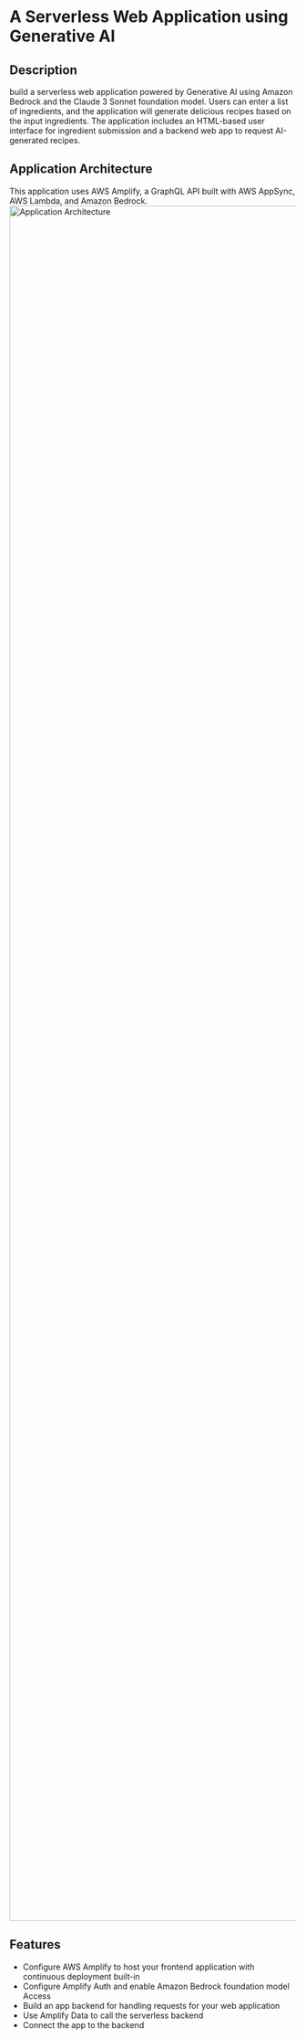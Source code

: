 # A Serverless Web Application using Generative AI

## Description
build a serverless web application powered by Generative AI using Amazon Bedrock and the Claude 3 Sonnet foundation model. Users can enter a list of ingredients, and the application will generate delicious recipes based on the input ingredients. The application includes an HTML-based user interface for ingredient submission and a backend web app to request AI-generated recipes.

## Application Architecture
This application uses AWS Amplify, a GraphQL API built with AWS AppSync, AWS Lambda, and Amazon Bedrock.
<img width="3004" alt="Application Architecture" src="https://github.com/user-attachments/assets/aa852b4f-eec3-48e3-a008-2c2d6597c946">

## Features
- Configure AWS Amplify to host your frontend application with continuous deployment built-in
- Configure Amplify Auth and enable Amazon Bedrock foundation model Access
- Build an app backend for handling requests for your web application
- Use Amplify Data to call the serverless backend
- Connect the app to the backend

